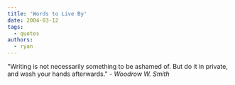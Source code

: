 ```yaml
---
title: 'Words to Live By'
date: 2004-03-12
tags:
  - quotes
authors:
  - ryan
---
```


"Writing is not necessarily something to be ashamed of. But do it in private, and wash your hands afterwards." _\- Woodrow W. Smith_
